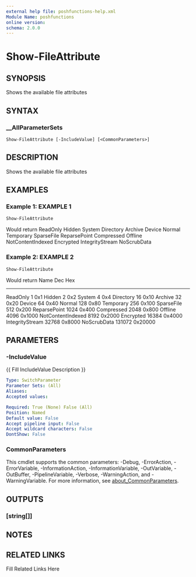 ```yaml
---
external help file: poshfunctions-help.xml
Module Name: poshfunctions
online version: 
schema: 2.0.0
---
```


# Show-FileAttribute

## SYNOPSIS

Shows the available file attributes

## SYNTAX

### __AllParameterSets

```
Show-FileAttribute [-IncludeValue] [<CommonParameters>]
```

## DESCRIPTION

Shows the available file attributes


## EXAMPLES

### Example 1: EXAMPLE 1

```
Show-FileAttribute
```

Would return
ReadOnly
Hidden
System
Directory
Archive
Device
Normal
Temporary
SparseFile
ReparsePoint
Compressed
Offline
NotContentIndexed
Encrypted
IntegrityStream
NoScrubData





### Example 2: EXAMPLE 2

```
Show-FileAttribute
```

Would return
Name                 Dec Hex
----                 --- ---
ReadOnly               1 0x1
Hidden                 2 0x2
System                 4 0x4
Directory             16 0x10
Archive               32 0x20
Device                64 0x40
Normal               128 0x80
Temporary            256 0x100
SparseFile           512 0x200
ReparsePoint        1024 0x400
Compressed          2048 0x800
Offline             4096 0x1000
NotContentIndexed   8192 0x2000
Encrypted          16384 0x4000
IntegrityStream    32768 0x8000
NoScrubData       131072 0x20000






## PARAMETERS

### -IncludeValue

{{ Fill IncludeValue Description }}

```yaml
Type: SwitchParameter
Parameter Sets: (All)
Aliases: 
Accepted values: 

Required: True (None) False (All)
Position: Named
Default value: False
Accept pipeline input: False
Accept wildcard characters: False
DontShow: False
```


### CommonParameters

This cmdlet supports the common parameters: -Debug, -ErrorAction, -ErrorVariable, -InformationAction, -InformationVariable, -OutVariable, -OutBuffer, -PipelineVariable, -Verbose, -WarningAction, and -WarningVariable. For more information, see [about_CommonParameters](http://go.microsoft.com/fwlink/?LinkID=113216).

## OUTPUTS

### [string[]]


## NOTES



## RELATED LINKS

Fill Related Links Here

